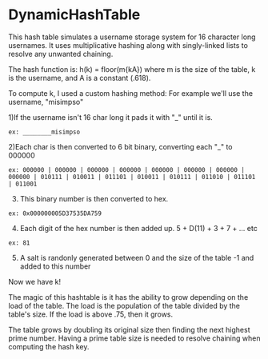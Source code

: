 # DynamicHashTable
This hash table simulates a username storage system for 16 character long usernames. It uses multiplicative hashing along with singly-linked lists to resolve any unwanted chaining.

The hash function is: h(k) = floor(m{kA}) where m is the size of the table, k is the username, and A is a constant (.618).

To compute k, I used a custom hashing method:
  For example we'll use the username, "misimpso"
  
  
  1)If the username isn't 16 char long it pads it with "_" until it is.
  
    ex: ________misimpso
    
  2)Each char is then converted to 6 bit binary, converting each "_" to 000000
  
    ex: 000000 | 000000 | 000000 | 000000 | 000000 | 000000 | 000000 | 000000 | 010111 | 010011 | 011101 | 010011 | 010111 | 011010 | 011101 | 011001
    
  3) This binary number is then converted to hex.
  
    ex: 0x000000005D37535DA759
    
  4) Each digit of the hex number is then added up. 5 + D(11) + 3 + 7 + ... etc
  
    ex: 81
    
  5) A salt is randonly generated between 0 and the size of the table -1 and added to this number
  
  
  Now we have k!
  
  
The magic of this hashtable is it has the ability to grow depending on the load of the table. The load is the population of the table divided by the table's size. If the load is above .75, then it grows.
  
The table grows by doubling its original size then finding the next highest prime number. Having a prime table size is needed to resolve chaining when computing the hash key.
  
  
